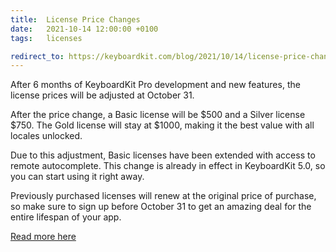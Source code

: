 ```yaml
---
title:  License Price Changes
date:   2021-10-14 12:00:00 +0100
tags:   licenses

redirect_to: https://keyboardkit.com/blog/2021/10/14/license-price-changes
---
```


After 6 months of KeyboardKit Pro development and new features, the license prices will be adjusted at October 31.

After the price change, a Basic license will be $500 and a Silver license $750. The Gold license will stay at $1000, making it the best value with all locales unlocked.

Due to this adjustment, Basic licenses have been extended with access to remote autocomplete. This change is already in effect in KeyboardKit 5.0, so you can start using it right away.

Previously purchased licenses will renew at the original price of purchase, so make sure to sign up before October 31 to get an amazing deal for the entire lifespan of your app.

[Read more here](/pro)